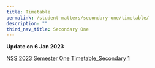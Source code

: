 ```yaml
---
title: Timetable
permalink: /student-matters/secondary-one/timetable/
description: ""
third_nav_title: Secondary One
---
```

**Update on 6 Jan 2023**

[NSS 2023 Semester One Timetable_Secondary 1](/files/Timetable/NSS%202023%20Semester%20One%20Timetable_Secondary%201.pdf)